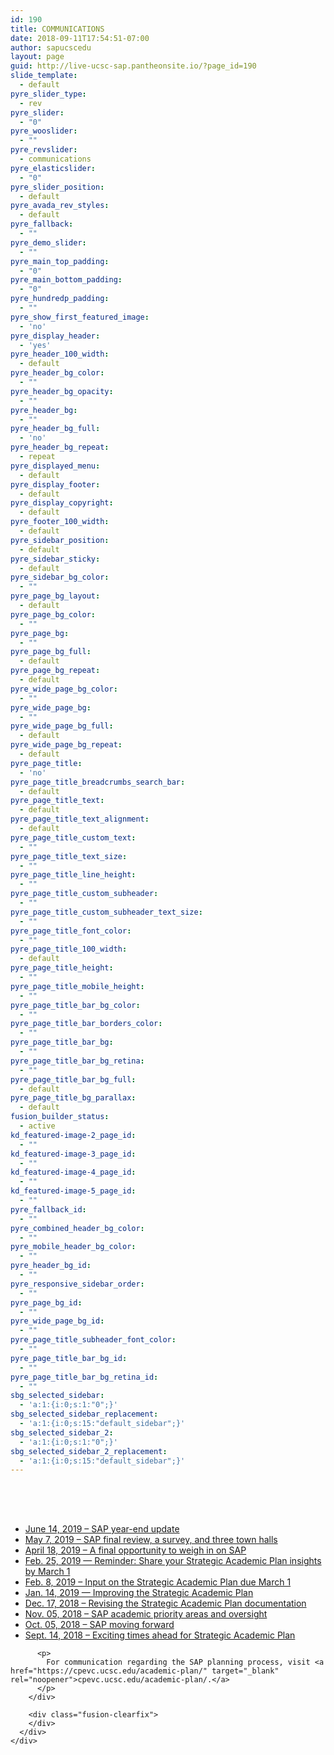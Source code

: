 ```yaml
---
id: 190
title: COMMUNICATIONS
date: 2018-09-11T17:54:51-07:00
author: sapucscedu
layout: page
guid: http://live-ucsc-sap.pantheonsite.io/?page_id=190
slide_template:
  - default
pyre_slider_type:
  - rev
pyre_slider:
  - "0"
pyre_wooslider:
  - ""
pyre_revslider:
  - communications
pyre_elasticslider:
  - "0"
pyre_slider_position:
  - default
pyre_avada_rev_styles:
  - default
pyre_fallback:
  - ""
pyre_demo_slider:
  - ""
pyre_main_top_padding:
  - "0"
pyre_main_bottom_padding:
  - "0"
pyre_hundredp_padding:
  - ""
pyre_show_first_featured_image:
  - 'no'
pyre_display_header:
  - 'yes'
pyre_header_100_width:
  - default
pyre_header_bg_color:
  - ""
pyre_header_bg_opacity:
  - ""
pyre_header_bg:
  - ""
pyre_header_bg_full:
  - 'no'
pyre_header_bg_repeat:
  - repeat
pyre_displayed_menu:
  - default
pyre_display_footer:
  - default
pyre_display_copyright:
  - default
pyre_footer_100_width:
  - default
pyre_sidebar_position:
  - default
pyre_sidebar_sticky:
  - default
pyre_sidebar_bg_color:
  - ""
pyre_page_bg_layout:
  - default
pyre_page_bg_color:
  - ""
pyre_page_bg:
  - ""
pyre_page_bg_full:
  - default
pyre_page_bg_repeat:
  - default
pyre_wide_page_bg_color:
  - ""
pyre_wide_page_bg:
  - ""
pyre_wide_page_bg_full:
  - default
pyre_wide_page_bg_repeat:
  - default
pyre_page_title:
  - 'no'
pyre_page_title_breadcrumbs_search_bar:
  - default
pyre_page_title_text:
  - default
pyre_page_title_text_alignment:
  - default
pyre_page_title_custom_text:
  - ""
pyre_page_title_text_size:
  - ""
pyre_page_title_line_height:
  - ""
pyre_page_title_custom_subheader:
  - ""
pyre_page_title_custom_subheader_text_size:
  - ""
pyre_page_title_font_color:
  - ""
pyre_page_title_100_width:
  - default
pyre_page_title_height:
  - ""
pyre_page_title_mobile_height:
  - ""
pyre_page_title_bar_bg_color:
  - ""
pyre_page_title_bar_borders_color:
  - ""
pyre_page_title_bar_bg:
  - ""
pyre_page_title_bar_bg_retina:
  - ""
pyre_page_title_bar_bg_full:
  - default
pyre_page_title_bg_parallax:
  - default
fusion_builder_status:
  - active
kd_featured-image-2_page_id:
  - ""
kd_featured-image-3_page_id:
  - ""
kd_featured-image-4_page_id:
  - ""
kd_featured-image-5_page_id:
  - ""
pyre_fallback_id:
  - ""
pyre_combined_header_bg_color:
  - ""
pyre_mobile_header_bg_color:
  - ""
pyre_header_bg_id:
  - ""
pyre_responsive_sidebar_order:
  - ""
pyre_page_bg_id:
  - ""
pyre_wide_page_bg_id:
  - ""
pyre_page_title_subheader_font_color:
  - ""
pyre_page_title_bar_bg_id:
  - ""
pyre_page_title_bar_bg_retina_id:
  - ""
sbg_selected_sidebar:
  - 'a:1:{i:0;s:1:"0";}'
sbg_selected_sidebar_replacement:
  - 'a:1:{i:0;s:15:"default_sidebar";}'
sbg_selected_sidebar_2:
  - 'a:1:{i:0;s:1:"0";}'
sbg_selected_sidebar_2_replacement:
  - 'a:1:{i:0;s:15:"default_sidebar";}'
---
```

<div class="fusion-fullwidth fullwidth-box nonhundred-percent-fullwidth non-hundred-percent-height-scrolling"  style='background-color: rgba(255,255,255,0);background-position: center center;background-repeat: no-repeat;padding-top:50px;padding-right:0px;padding-bottom:50px;padding-left:0px;margin-bottom: 100px;'>
  <div class="fusion-builder-row fusion-row ">
    <div  class="fusion-layout-column fusion_builder_column fusion_builder_column_1_1  fusion-one-full fusion-column-first fusion-column-last 1_1"  style='margin-top:0px;margin-bottom:20px;'>
      <div class="fusion-column-wrapper" style="padding: 0px 0px 0px 0px;background-position:left top;background-repeat:no-repeat;-webkit-background-size:cover;-moz-background-size:cover;-o-background-size:cover;background-size:cover;"  data-bg-url="">
        <div class="fusion-text">
          <ul>
            <li>
              <a href="https://news.ucsc.edu/2019/06/sap-year-end-udate.html">June 14, 2019 &#8211; SAP year-end update</a>
            </li>
            <li>
              <a href="https://news.ucsc.edu/2019/05/sap-final-review.html">May 7, 2019 &#8211; SAP final review, a survey, and three town halls</a>
            </li>
            <li>
              <a href="https://news.ucsc.edu/2019/04/weigh-in-on-sap.html">April 18, 2019 &#8211; A final opportunity to weigh in on SAP</a>
            </li>
            <li>
              <a href="https://news.ucsc.edu/2019/02/sap-input-reminder.html">Feb. 25, 2019 — Reminder: Share your Strategic Academic Plan insights by March 1</a>
            </li>
            <li>
              <a href="https://news.ucsc.edu/2019/02/sap-input.html">Feb. 8, 2019 – Input on the Strategic Academic Plan due March 1</a>
            </li>
            <li>
              <a href="https://news.ucsc.edu/2019/01/sap-town-hall.html">Jan. 14, 2019 — Improving the Strategic Academic Plan</a>
            </li>
            <li>
              <a href="https://news.ucsc.edu/2018/12/cpevc-revised-sap.html">Dec. 17, 2018 – Revising the Strategic Academic Plan documentation</a>
            </li>
            <li>
              <a href="https://news.ucsc.edu/2018/11/academic-priority-areas.html">Nov. 05, 2018 – SAP academic priority areas and oversight</a>
            </li>
            <li>
              <a href="https://news.ucsc.edu/2018/10/sap-moving-forward.html">Oct. 05, 2018 – SAP moving forward</a>
            </li>
            <li>
              <a href="https://news.ucsc.edu/2018/09/exciting-times-sap.html">Sept. 14, 2018 – <span style="font-weight: 400;">Exciting times ahead for Strategic Academic Plan</span></a>
            </li>
          </ul>
          
          <p>
            For communication regarding the SAP planning process, visit <a href="https://cpevc.ucsc.edu/academic-plan/" target="_blank" rel="noopener">cpevc.ucsc.edu/academic-plan/.</a>
          </p>
        </div>
        
        <div class="fusion-clearfix">
        </div>
      </div>
    </div>
  </div>
</div>